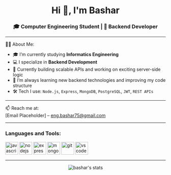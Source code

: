 <h1 align="center">Hi 👋, I'm Bashar</h1>
<h3 align="center">🎓 Computer Engineering Student | 🧠 Backend Developer</h3>

---

👨‍💻 About Me:
- 🎓 I’m currently studying **Informatics Engineering**  
- 💻 I specialize in **Backend Development**  
- 🔭 Currently building scalable APIs and working on exciting server-side logic  
- 🌱 I’m always learning new backend technologies and improving my code structure  
- 🛠️ Tech I use: `Node.js`, `Express`, `MongoDB`, `PostgreSQL`, `JWT`, `REST APIs`

---

📫 Reach me at:  
[Email Placeholder] – eng.bashar75@gmail.com 

---

<h3 align="left">Languages and Tools:</h3>
<p align="left">
  <img src="https://cdn.jsdelivr.net/gh/devicons/devicon/icons/javascript/javascript-original.svg" alt="javascript" width="40" height="40"/>
  <img src="https://cdn.jsdelivr.net/gh/devicons/devicon/icons/nodejs/nodejs-original.svg" alt="nodejs" width="40" height="40"/>
  <img src="https://cdn.jsdelivr.net/gh/devicons/devicon/icons/express/express-original.svg" alt="express" width="40" height="40"/>
  <img src="https://cdn.jsdelivr.net/gh/devicons/devicon/icons/mongodb/mongodb-original.svg" alt="mongodb" width="40" height="40"/>
  <img src="https://cdn.jsdelivr.net/gh/devicons/devicon/icons/git/git-original.svg" alt="git" width="40" height="40"/>
  <img src="https://cdn.jsdelivr.net/gh/devicons/devicon/icons/vscode/vscode-original.svg" alt="vscode" width="40" height="40"/>
</p>

---

<p align="center">
  <img src="https://github-readme-stats.vercel.app/api?username=Bashar-m&show_icons=true&theme=radical" alt="bashar's stats"/>
</p>

